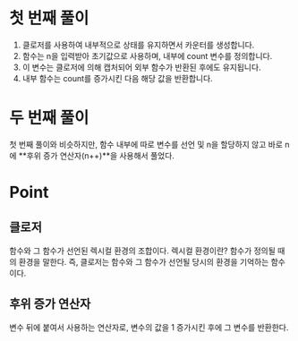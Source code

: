 # 첫 번째 풀이

1. 클로저를 사용하여 내부적으로 상태를 유지하면서 카운터를 생성합니다. 
2. 함수는 n을 입력받아 초기값으로 사용하며, 내부에 count 변수를 정의합니다. 
3. 이 변수는 클로저에 의해 캡처되어 외부 함수가 반환된 후에도 유지됩니다. 
4. 내부 함수는 count를 증가시킨 다음 해당 값을 반환합니다.

# 두 번째 풀이

첫 번째 풀이와 비슷하지만, 함수 내부에 따로 변수를 선언 및 n을 할당하지 않고 바로 n에 **후위 증가 연산자(n++)**을 사용해서 풀었다.

# Point

## 클로저

함수와 그 함수가 선언된 렉시컬 환경의 조합이다.
렉시컬 환경이란?
함수가 정의될 때의 환경을 말한다.
즉, 클로저는 함수와 그 함수가 선언될 당시의 환경을 기억하는 함수이다.

## 후위 증가 연산자

변수 뒤에 붙여서 사용하는 연산자로, 변수의 값을 1 증가시킨 후에 그 변수를 반환한다.